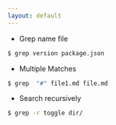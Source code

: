 ```yaml
---
layout: default
---
```

- Grep name file
```sh
$ grep version package.json
```
- Multiple Matches
```sh
$ grep  "#" file1.md file.md
```
- Search recursively 
```sh
$ grep -r toggle dir/ 
```